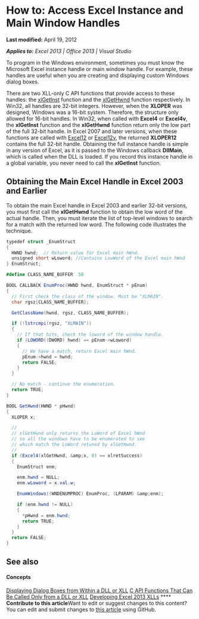 
# How to: Access Excel Instance and Main Window Handles

 **Last modified:** April 19, 2012

 _**Applies to:** Excel 2013 | Office 2013 | Visual Studio_

To program in the Windows environment, sometimes you must know the Microsoft Excel instance handle or main window handle. For example, these handles are useful when you are creating and displaying custom Windows dialog boxes.

There are two XLL-only C API functions that provide access to these handles: the  [xlGetInst](631a8f4e-ea7c-4743-9ee1-b2233fd7d98d.md) function and the [xlGetHwnd](be33b097-812b-4f5c-81be-4d9673e95b0b.md) function respectively. In Win32, all handles are 32-bit integers. However, when the **XLOPER** was designed, Windows was a 16-bit system. Therefore, the structure only allowed for 16-bit handles. In Win32, when called with **Excel4** or **Excel4v**, the  **xlGetInst** function and the **xlGetHwnd** function return only the low part of the full 32-bit handle.
In Excel 2007 and later versions, when these functions are called with  [Excel12](2404f10d-8641-4ee6-a909-1c5a26610f80.md) or [Excel12v](e3e96b98-c5a7-4625-95b6-a1e2d09c6d3d.md), the returned  **XLOPER12** contains the full 32-bit handle.
Obtaining the full instance handle is simple in any version of Excel, as it is passed to the Windows callback  **DllMain**, which is called when the DLL is loaded. If you record this instance handle in a global variable, you never need to call the  **xlGetInst** function.

## Obtaining the Main Excel Handle in Excel 2003 and Earlier

To obtain the main Excel handle in Excel 2003 and earlier 32-bit versions, you must first call the  **xlGetHwnd** function to obtain the low word of the actual handle. Then, you must iterate the list of top-level windows to search for a match with the returned low word. The following code illustrates the technique.


```C#
typedef struct _EnumStruct
{
  HWND hwnd;  // Return value for Excel main hWnd.
  unsigned short wLoword; //Contains LowWord of the Excel main hWnd
} EnumStruct;

#define CLASS_NAME_BUFFER  50

BOOL CALLBACK EnumProc(HWND hwnd, EnumStruct * pEnum)
{
  // First check the class of the window. Must be "XLMAIN".
  char rgsz[CLASS_NAME_BUFFER];

  GetClassName(hwnd, rgsz, CLASS_NAME_BUFFER);

  if (!lstrcmpi(rgsz, "XLMAIN"))
  {
    // If that hits, check the loword of the window handle.
    if (LOWORD((DWORD) hwnd) == pEnum->wLoword)
    {
      // We have a match, return Excel main hWnd.
      pEnum->hwnd = hwnd;
      return FALSE;
    }
  }

  // No match - continue the enumeration.
  return TRUE;
}

BOOL GetHwnd(HWND * pHwnd)
{
  XLOPER x;

  //
  // xlGetHwnd only returns the LoWord of Excel hWnd
  // so all the windows have to be enumerated to see
  // which match the LoWord retuned by xlGetHwnd.
  //
  if (Excel4(xlGetHwnd, &amp;x, 0) == xlretSuccess)
  {
    EnumStruct enm;

    enm.hwnd = NULL;
    enm.wLoword = x.val.w;

    EnumWindows((WNDENUMPROC) EnumProc, (LPARAM) &amp;enm);

    if (enm.hwnd != NULL)
    {
      *pHwnd = enm.hwnd;
      return TRUE;
    }
  }
  return FALSE;
}
```


## See also


#### Concepts


 [Displaying Dialog Boxes from Within a DLL or XLL](e77ac555-331d-41c8-a000-7b178959754d.md)
 [C API Functions That Can Be Called Only from a DLL or XLL](87c9e75b-c364-4428-a169-010886313b85.md)
 [Developing Excel 2013 XLLs](dd27ae4d-ef97-47db-885c-ddd955816900.md)
****   **Contribute to this article**Want to edit or suggest changes to this content? You can edit and submit changes to  [this article](https://github.com/jhershey00/VBA_Excel_Test/OpenXMLCon/articles/21e1dbdc-06fa-4514-9437-c4cffc3b4621.md) using GitHub.


